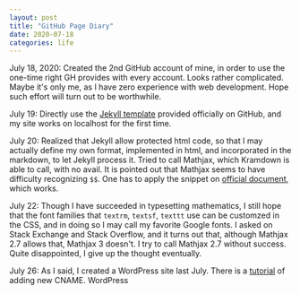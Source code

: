 ```yaml
---
layout: post
title: "GitHub Page Diary"
date: 2020-07-18
categories: life
---
```


July 18, 2020:
Created the 2nd GitHub account of mine, in order to use the one-time right GH provides with every account.
Looks rather complicated. Maybe it's only me, as I have zero experience with web development.
Hope such effort will turn out to be worthwhile.

July 19:
Directly use the [Jekyll template](https://github.com/jekyll/example) provided officially on GitHub, and my site works on localhost for the first time.

July 20:
Realized that Jekyll allow protected html code, so that I may actually define my own format, implemented in html, and incorporated in the markdown, to let Jekyll process it.
Tried to call Mathjax, which Kramdown is able to call, with no avail.
It is pointed out that Mathjax seems to have difficulty recognizing `$$`.
One has to apply the snippet on [official document](http://docs.mathjax.org/en/latest/upgrading/v2.html#changes-in-the-mathjax-api), which works.

July 22: Though I have succeeded in typesetting mathematics, I still hope that the font families that `textrm`, `textsf`, `texttt` use can be customzed in the CSS, and in doing so I may call my favorite Google fonts.
I asked on Stack Exchange and Stack Overflow, and it turns out that, although Mathjax 2.7 allows that, Mathjax 3 doesn't.
I try to call Mathjax 2.7 without success.
Quite disappointed, I give up the thought eventually.

July 26: 
As I said, I created a WordPress site last July.
There is a [tutorial](https://docs.github.com/en/github/working-with-github-pages/managing-a-custom-domain-for-your-github-pages-site) of adding new CNAME.
WordPress
